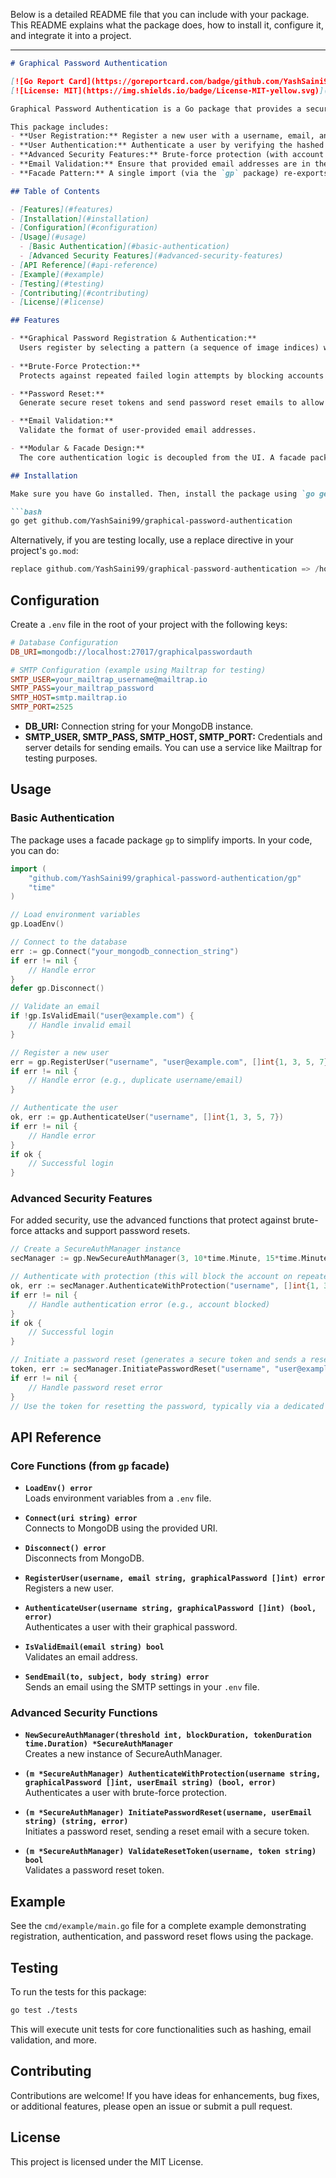 Below is a detailed README file that you can include with your package. This README explains what the package does, how to install it, configure it, and integrate it into a project.

---

```markdown
# Graphical Password Authentication

[![Go Report Card](https://goreportcard.com/badge/github.com/YashSaini99/graphical-password-authentication)](https://goreportcard.com/report/github.com/YashSaini99/graphical-password-authentication)
[![License: MIT](https://img.shields.io/badge/License-MIT-yellow.svg)](LICENSE)

Graphical Password Authentication is a Go package that provides a secure and advanced authentication system using graphical passwords. Instead of relying on traditional text-based passwords, users provide a sequence of image selections (represented by indices), which are then converted into a string, hashed using bcrypt, and stored securely in MongoDB.

This package includes:
- **User Registration:** Register a new user with a username, email, and graphical password.
- **User Authentication:** Authenticate a user by verifying the hashed graphical password.
- **Advanced Security Features:** Brute-force protection (with account blocking and alert emails) and password reset functionality with secure token generation.
- **Email Validation:** Ensure that provided email addresses are in the correct format.
- **Facade Pattern:** A single import (via the `gp` package) re-exports all functionality for ease of use.

## Table of Contents

- [Features](#features)
- [Installation](#installation)
- [Configuration](#configuration)
- [Usage](#usage)
  - [Basic Authentication](#basic-authentication)
  - [Advanced Security Features](#advanced-security-features)
- [API Reference](#api-reference)
- [Example](#example)
- [Testing](#testing)
- [Contributing](#contributing)
- [License](#license)

## Features

- **Graphical Password Registration & Authentication:**  
  Users register by selecting a pattern (a sequence of image indices) which is converted to a string and hashed.
  
- **Brute-Force Protection:**  
  Protects against repeated failed login attempts by blocking accounts after a threshold is reached and sending alert emails.

- **Password Reset:**  
  Generate secure reset tokens and send password reset emails to allow users to change their graphical password if forgotten.

- **Email Validation:**  
  Validate the format of user-provided email addresses.

- **Modular & Facade Design:**  
  The core authentication logic is decoupled from the UI. A facade package (`gp`) is provided so that developers can import everything with a single import.

## Installation

Make sure you have Go installed. Then, install the package using `go get`:

```bash
go get github.com/YashSaini99/graphical-password-authentication
```

Alternatively, if you are testing locally, use a replace directive in your project's `go.mod`:

```go
replace github.com/YashSaini99/graphical-password-authentication => /home/yash/Documents/graphical_password_authentication
```

## Configuration

Create a `.env` file in the root of your project with the following keys:

```ini
# Database Configuration
DB_URI=mongodb://localhost:27017/graphicalpasswordauth

# SMTP Configuration (example using Mailtrap for testing)
SMTP_USER=your_mailtrap_username@mailtrap.io
SMTP_PASS=your_mailtrap_password
SMTP_HOST=smtp.mailtrap.io
SMTP_PORT=2525
```

- **DB_URI:** Connection string for your MongoDB instance.
- **SMTP_USER, SMTP_PASS, SMTP_HOST, SMTP_PORT:** Credentials and server details for sending emails. You can use a service like Mailtrap for testing purposes.

## Usage

### Basic Authentication

The package uses a facade package `gp` to simplify imports. In your code, you can do:

```go
import (
    "github.com/YashSaini99/graphical-password-authentication/gp"
    "time"
)

// Load environment variables
gp.LoadEnv()

// Connect to the database
err := gp.Connect("your_mongodb_connection_string")
if err != nil {
    // Handle error
}
defer gp.Disconnect()

// Validate an email
if !gp.IsValidEmail("user@example.com") {
    // Handle invalid email
}

// Register a new user
err = gp.RegisterUser("username", "user@example.com", []int{1, 3, 5, 7})
if err != nil {
    // Handle error (e.g., duplicate username/email)
}

// Authenticate the user
ok, err := gp.AuthenticateUser("username", []int{1, 3, 5, 7})
if err != nil {
    // Handle error
}
if ok {
    // Successful login
}
```

### Advanced Security Features

For added security, use the advanced functions that protect against brute-force attacks and support password resets.

```go
// Create a SecureAuthManager instance
secManager := gp.NewSecureAuthManager(3, 10*time.Minute, 15*time.Minute)

// Authenticate with protection (this will block the account on repeated failed attempts and send alert emails)
ok, err := secManager.AuthenticateWithProtection("username", []int{1, 3, 5, 7}, "user@example.com")
if err != nil {
    // Handle authentication error (e.g., account blocked)
}
if ok {
    // Successful login
}

// Initiate a password reset (generates a secure token and sends a reset email)
token, err := secManager.InitiatePasswordReset("username", "user@example.com")
if err != nil {
    // Handle password reset error
}
// Use the token for resetting the password, typically via a dedicated reset endpoint.
```

## API Reference

### Core Functions (from `gp` facade)

- **`LoadEnv() error`**  
  Loads environment variables from a `.env` file.

- **`Connect(uri string) error`**  
  Connects to MongoDB using the provided URI.

- **`Disconnect() error`**  
  Disconnects from MongoDB.

- **`RegisterUser(username, email string, graphicalPassword []int) error`**  
  Registers a new user.

- **`AuthenticateUser(username string, graphicalPassword []int) (bool, error)`**  
  Authenticates a user with their graphical password.

- **`IsValidEmail(email string) bool`**  
  Validates an email address.

- **`SendEmail(to, subject, body string) error`**  
  Sends an email using the SMTP settings in your `.env` file.

### Advanced Security Functions

- **`NewSecureAuthManager(threshold int, blockDuration, tokenDuration time.Duration) *SecureAuthManager`**  
  Creates a new instance of SecureAuthManager.

- **`(m *SecureAuthManager) AuthenticateWithProtection(username string, graphicalPassword []int, userEmail string) (bool, error)`**  
  Authenticates a user with brute-force protection.

- **`(m *SecureAuthManager) InitiatePasswordReset(username, userEmail string) (string, error)`**  
  Initiates a password reset, sending a reset email with a secure token.

- **`(m *SecureAuthManager) ValidateResetToken(username, token string) bool`**  
  Validates a password reset token.

## Example

See the `cmd/example/main.go` file for a complete example demonstrating registration, authentication, and password reset flows using the package.

## Testing

To run the tests for this package:

```bash
go test ./tests
```

This will execute unit tests for core functionalities such as hashing, email validation, and more.

## Contributing

Contributions are welcome! If you have ideas for enhancements, bug fixes, or additional features, please open an issue or submit a pull request.

## License

This project is licensed under the MIT License.
```
